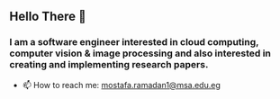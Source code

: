 ## Hello There 👋
### I am a software engineer interested in cloud computing, computer vision & image processing and also interested in creating and implementing research papers.
- 📫 How to reach me: mostafa.ramadan1@msa.edu.eg
<!--
**mostafaramadann/mostafaramadann** is a ✨ _special_ ✨ repository because its `README.md` (this file) appears on your GitHub profile.

Here are some ideas to get you started:
- I am a computer vision & image processing  
- 🔭 I’m currently working on ...
- 🌱 I’m currently learning ...
- 👯 I’m looking to collaborate on ...
- 🤔 I’m looking for help with ...
- 💬 Ask me about ...
- 📫 How to reach me: ...
- 😄 Pronouns: ...
- ⚡ Fun fact: ...
-->
